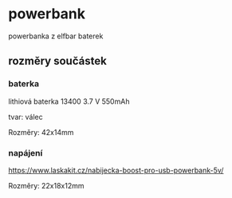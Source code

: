 # powerbank
powerbanka z elfbar baterek

## rozměry součástek

### baterka
lithiová baterka 13400 3.7 V 550mAh

tvar: válec

Rozměry: 42x14mm

### napájení
https://www.laskakit.cz/nabijecka-boost-pro-usb-powerbank-5v/

Rozměry: 22x18x12mm
